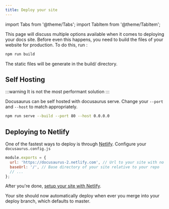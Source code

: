 ```yaml
---
title: Deploy your site 
---
```


import Tabs from '@theme/Tabs';
import TabItem from '@theme/TabItem';

This page will discuss multiple options available when it comes to 
deploying your docs site. Before even this happens, you need to build the files 
of your website for production. To do this, run :

```bash
npm run build
```
The static files will be generate in the build/ directory.

## Self Hosting

:::warning
It is not the most performant solution
:::


Docusaurus can be self hosted with docusaurus serve. Change your `--port` and `--host` to match appropriately.

```bash
npm run serve --build --port 80 --host 0.0.0.0
```

## Deploying to Netlify
One of the fastest ways to deploy is through [Netlify](https://www.netlify.com/). Configure your `docusaurus.config.js`
```js {2-3} title="docusaurus.config.js"
module.exports = {
  url: 'https://docusaurus-2.netlify.com', // Url to your site with no trailing slash
  baseUrl: '/', // Base directory of your site relative to your repo
  // ...
};
```

After you're done, [setup your site with Netlify](https://app.netlify.com/start).

Your site should now automatically deploy when ever you merge into your deploy branch, which defaults to master.